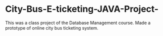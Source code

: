 # City-Bus-E-ticketing-JAVA-Project-
This was a class project of the Database Management course. Made a prototype of online city bus ticketing system.
